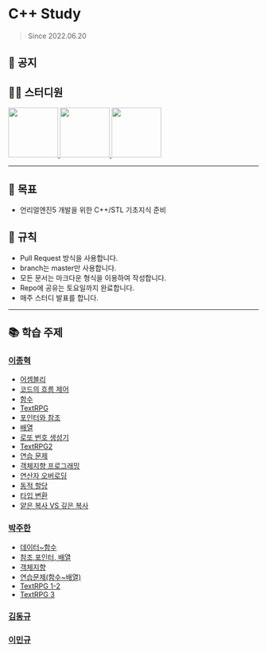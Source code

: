 # C++ Study
> Since 2022.06.20

## 📣 공지

## 👨‍💻  스터디원
<p>
<a href="https://github.com/jonghyeok98">
  <img src="https://avatars.githubusercontent.com/u/77715064?v=4" width="100">
</a>
<a href="https://github.com/iamgyu">
  <img src="https://avatars.githubusercontent.com/u/11960250?v=4" width="100">
</a>
<a href="https://github.com/juhanpark">
  <img src="https://avatars.githubusercontent.com/u/108555247?v=4" width="100">
</a>
</p>


---
## 📖 목표
- 언리얼엔진5 개발을 위한 C++/STL 기초지식 준비

## 📝 규칙
- Pull Request 방식을 사용합니다.
- branch는 master만 사용합니다.
- 모든 문서는 마크다운 형식을 이용하여 작성합니다.
- Repo에 공유는 토요일까지 완료합니다.
- 매주 스터디 발표를 합니다.

---

## 📚 학습 주제

### [이종혁](./contents/이종혁)
 - [어셈블리](./contents/이종혁/Assembly.md)
 - [코드의 흐름 제어](./contents/이종혁/CodeFlow.md)
 - [함수](./contents/이종혁/Function.md)
 - [TextRPG](./contents/이종혁/TextRPG.md)
 - [포인터와 참조](./contents/이종혁/Pointer.md)
 - [배열](./contents/이종혁/Array.md)
 - [로또 번호 생성기](./contents/이종혁/MakeLotto.md)
 - [TextRPG2](./contents/이종혁/TextRPG2.md)
 - [연습 문제](./contents/이종혁/Practice.md)
 - [객체지향 프로그래밍](./contents/%EC%9D%B4%EC%A2%85%ED%98%81/OOP.md)
 - [연산자 오버로딩](./contents/이종혁/OperatorOverloading.md)
 - [동적 할당](./contents/이종혁/DynamicAllocation.md)
 - [타입 변환](./contents/이종혁/TypeCasting.md)
 - [얕은 복사 VS 깊은 복사](./contents/이종혁/Copy.md)
 
### [박주한](./contents/박주한)
* [데이터~함수](./contents/박주한/CPP-~Pointer.md)
* [참조,포인터, 배열](./contents/박주한/Reference%26Pointer.md)
* [객체지향](./contents/박주한/CPP-OOP.md)
* [연습문제(함수~배열)](./contents/박주한/CPP_Pratice-pointer.md)
* [TextRPG 1-2](./contents/박주한/TEXTRPG.md)
* [TextRPG 3](./contents/박주한/TEXTRPG3.md)

### [김동규](./contents/김동규)

### [이민규](./contents/이민규)
